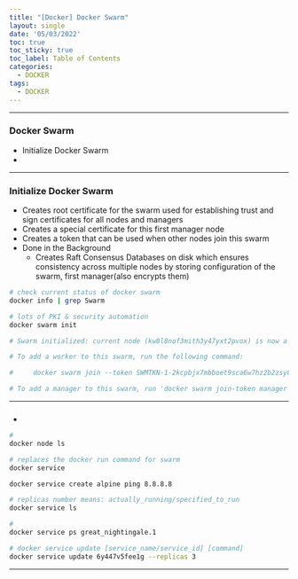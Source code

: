 ```yaml
---
title: "[Docker] Docker Swarm"
layout: single
date: '05/03/2022'
toc: true
toc_sticky: true
toc_label: Table of Contents
categories:
  - DOCKER
tags:
  - DOCKER
---
```


---
### Docker Swarm
* Initialize Docker Swarm
* 



---

### Initialize Docker Swarm
* Creates root certificate for the swarm used for establishing trust and sign certificates for all nodes and managers
* Creates a special certificate for this first manager node
* Creates a token that can be used when other nodes join this swarm
* Done in the Background
  * Creates Raft Consensus Databases on disk which ensures consistency across multiple nodes by storing configuration of the swarm, first manager(also encrypts them)

```bash
# check current status of docker swarm
docker info | grep Swarm

# lots of PKI & security automation
docker swarm init

# Swarm initialized: current node (kw8l8nof3mith3y47yxt2pvox) is now a manager.

# To add a worker to this swarm, run the following command:

#     docker swarm join --token SWMTKN-1-2kcpbjx7mbboet9sca6w7hz2b2zsy80jj6xn5hrm0ikvec4ixf-6n55505nodbpri0bkn0zw9o6o 192.168.65.3:2377

# To add a manager to this swarm, run 'docker swarm join-token manager' and follow the instructions.
```
---

### 
* 

```bash
#
docker node ls

# replaces the docker run command for swarm
docker service

docker service create alpine ping 8.8.8.8

# replicas number means: actually_running/specified_to_run
docker service ls

# 
docker service ps great_nightingale.1

# docker service update [service_name/service_id] [command]
docker service update 6y447v5fee1g --replicas 3

```
---

